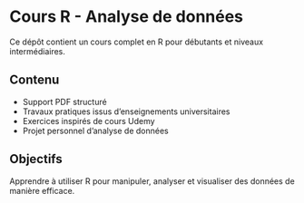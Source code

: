# Cours R - Analyse de données

Ce dépôt contient un cours complet en R pour débutants et niveaux intermédiaires.

## Contenu

- Support PDF structuré
- Travaux pratiques issus d’enseignements universitaires
- Exercices inspirés de cours Udemy
- Projet personnel d’analyse de données

## Objectifs

Apprendre à utiliser R pour manipuler, analyser et visualiser des données de manière efficace.
